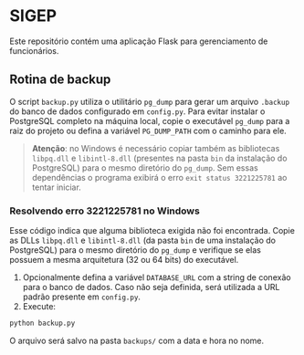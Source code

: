 # SIGEP

Este repositório contém uma aplicação Flask para gerenciamento de funcionários. 

## Rotina de backup

O script `backup.py` utiliza o utilitário `pg_dump` para gerar um arquivo `.backup` do banco de dados configurado em `config.py`.
Para evitar instalar o PostgreSQL completo na máquina local, copie o executável `pg_dump` para a raiz do projeto ou defina a variável `PG_DUMP_PATH` com o caminho para ele.

> **Atenção**: no Windows é necessário copiar também as bibliotecas `libpq.dll` e
> `libintl-8.dll` (presentes na pasta `bin` da instalação do PostgreSQL) para o
> mesmo diretório do `pg_dump`. Sem essas dependências o programa exibirá o erro
> `exit status 3221225781` ao tentar iniciar.

### Resolvendo erro 3221225781 no Windows

Esse código indica que alguma biblioteca exigida não foi encontrada. Copie as
DLLs `libpq.dll` e `libintl-8.dll` (da pasta `bin` de uma instalação do
PostgreSQL) para o mesmo diretório do `pg_dump` e verifique se elas possuem a
mesma arquitetura (32 ou 64 bits) do executável.

1. Opcionalmente defina a variável `DATABASE_URL` com a string de conexão para o
   banco de dados. Caso não seja definida, será utilizada a URL padrão presente
   em `config.py`.
2. Execute:

```bash
python backup.py
```

O arquivo será salvo na pasta `backups/` com a data e hora no nome.